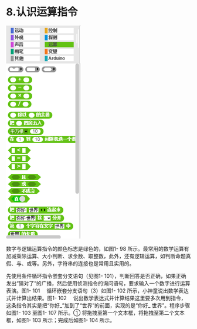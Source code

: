 # 8.认识运算指令

![](/assets/snap-operat.png)

数字与逻辑运算指令的颜色标志是绿色的，如图1- 98 所示。最常用的数学运算有加减乘除运算、大小判断、求余数、取整数，此外，还有逻辑运算，如判断命题真假、与、或等。另外，字符串的连接也是常用且实用的。

先使用条件循环指令嵌套分支语句（见图1- 101），判断回答是否正确，如果正确发出“猜对了”的广播，然后使用侦测指令的询问语句，要求输入一个数字进行运算表演。图1- 101 　循环嵌套分支语句（3）如图1- 102 所示，小神童说出数学表达式并计算出结果。图1- 102 　说出数学表达式并计算结果这里要多次用到指令，这条指令其实是把“你好\_”加到了“世界”的前面，实现的是“你好\_ 世界”。程序步骤如图1- 103 至图1- 107 所示。① 将拖拽至第一个文本框，将拖拽至第二个文本框，如图1- 103 所示；完成后如图1- 104 所示。

